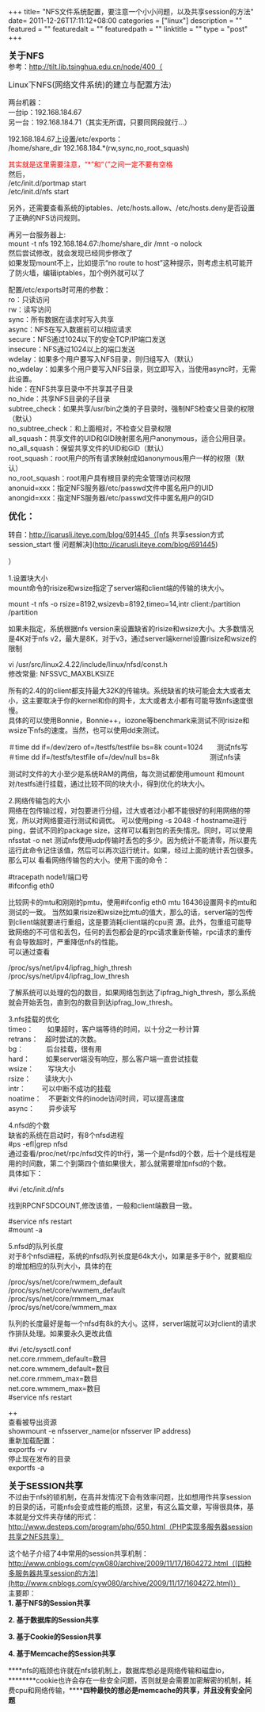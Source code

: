 +++
title= "NFS文件系统配置，要注意一个小小问题，以及共享session的方法"
date= 2011-12-26T17:11:12+08:00
categories = ["linux"]
description = ""
featured = ""
featuredalt = ""
featuredpath = ""
linktitle = ""
type = "post"
+++

**<font size="4">关于NFS</font>**  
参考：http://tilt.lib.tsinghua.edu.cn/node/400（

<font size="3">Linux下NFS(网络文件系统)的建立与配置方法</font>）  

两台机器：  
一台ip：192.168.184.67  
另一台：192.168.184.71（其实无所谓，只要同网段就行…）  

192.168.184.67上设置/etc/exports：  
/home/share_dir 192.168.184.*(rw,sync,no_root_squash)    

<font color="#f00000">其实就是这里需要注意，“*”和“（”之间一定不要有空格</font>  
然后，  
/etc/init.d/portmap start  
/etc/init.d/nfs start  

另外，还需要查看系统的iptables、/etc/hosts.allow、/etc/hosts.deny是否设置了正确的NFS访问规则。  

再另一台服务器上:  
mount -t nfs 192.168.184.67:/home/share_dir /mnt -o nolock  
然后尝试修改，就会发现已经同步修改了  
如果发现mount不上，比如提示“no route to host”这种提示，则考虑主机可能开了防火墙，编辑iptables，加个例外就可以了  

配置/etc/exports时可用的参数：  
ro：只读访问   
rw：读写访问   
sync：所有数据在请求时写入共享   
async：NFS在写入数据前可以相应请求   
secure：NFS通过1024以下的安全TCP/IP端口发送   
insecure：NFS通过1024以上的端口发送   
wdelay：如果多个用户要写入NFS目录，则归组写入（默认）   
no_wdelay：如果多个用户要写入NFS目录，则立即写入，当使用async时，无需此设置。   
hide：在NFS共享目录中不共享其子目录   
no_hide：共享NFS目录的子目录   
subtree_check：如果共享/usr/bin之类的子目录时，强制NFS检查父目录的权限（默认）   
no_subtree_check：和上面相对，不检查父目录权限   
all_squash：共享文件的UID和GID映射匿名用户anonymous，适合公用目录。   
no_all_squash：保留共享文件的UID和GID（默认）   
root_squash：root用户的所有请求映射成如anonymous用户一样的权限（默认）   
no_root_squash：root用户具有根目录的完全管理访问权限   
anonuid=xxx：指定NFS服务器/etc/passwd文件中匿名用户的UID   
anongid=xxx：指定NFS服务器/etc/passwd文件中匿名用户的GID  

**<font size="4">优化：</font>**  

转自：http://icarusli.iteye.com/blog/691445（[nfs 共享session方式 session_start 慢 问题解决](http://icarusli.iteye.com/blog/691445)

）  

1.设置块大小  
mount命令的risize和wsize指定了server端和client端的传输的块大小。

mount -t nfs -o rsize=8192,wsizevb=8192,timeo=14,intr client:/partition /partition

如果未指定，系统根据nfs version来设置缺省的risize和wsize大小。大多数情况是4K对于nfs v2，最大是8K，对于v3，通过server端kernel设置risize和wsize的限制

vi /usr/src/linux2.4.22/include/linux/nfsd/const.h   
修改常量: NFSSVC_MAXBLKSIZE

所有的2.4的的client都支持最大32K的传输块。系统缺省的块可能会太大或者太小，这主要取决于你的kernel和你的网卡，太大或者太小都有可能导致nfs速度很慢。  
具体的可以使用Bonnie，Bonnie++，iozone等benchmark来测试不同risize和wsize下nfs的速度。当然，也可以使用dd来测试。 

＃time dd if=/dev/zero of=/testfs/testfile bs=8k count=1024　　测试nfs写   
＃time dd if=/testfs/testfile of=/dev/null bs=8k　　　　　　　 测试nfs读 

测试时文件的大小至少是系统RAM的两倍，每次测试都使用umount 和mount对/testfs进行挂载，通过比较不同的块大小，得到优化的块大小。

2.网络传输包的大小  
网络在包传输过程，对包要进行分组，过大或者过小都不能很好的利用网络的带宽，所以对网络要进行测试和调优。
可以使用ping -s 2048 -f hostname进行ping，尝试不同的package 
size，这样可以看到包的丢失情况。同时，可以使用nfsstat -o net 
测试nfs使用udp传输时丢包的多少。因为统计不能清零，所以要先运行此命令记住该值，然后可以再次运行统计。如果，经过上面的统计丢包很多。那么可以
看看网络传输包的大小。使用下面的命令：

\#tracepath node1/端口号   
\#ifconfig eth0

比较网卡的mtu和刚刚的pmtu，使用#ifconfig eth0 mtu 16436设置网卡的mtu和测试的一致。 
当然如果risize和wsize比mtu的值大，那么的话，server端的包传到client端就要进行重组，这是要消耗client端的cpu资
源。此外，包重组可能导致网络的不可信和丢包，任何的丢包都会是的rpc请求重新传输，rpc请求的重传有会导致超时，严重降低nfs的性能。  
可以通过查看

/proc/sys/net/ipv4/ipfrag_high_thresh  
/proc/sys/net/ipv4/ipfrag_low_thresh

了解系统可以处理的包的数目，如果网络包到达了ipfrag_high_thresh，那么系统就会开始丢包，直到包的数目到达ipfrag_low_thresh。

3.nfs挂载的优化   
timeo：　　如果超时，客户端等待的时间，以十分之一秒计算  
retrans：　超时尝试的次数。   
bg：　　　 后台挂载，很有用   
hard：　　 如果server端没有响应，那么客户端一直尝试挂载  
wsize：　　写块大小   
rsize：　　读块大小   
intr：　　 可以中断不成功的挂载   
noatime：　不更新文件的inode访问时间，可以提高速度  
async：　　异步读写

4.nfsd的个数  
缺省的系统在启动时，有8个nfsd进程   
\#ps -efl|grep nfsd  
通过查看/proc/net/rpc/nfsd文件的th行，第一个是nfsd的个数，后十个是线程是用的时间数，第二个到第四个值如果很大，那么就需要增加nfsd的个数。   
具体如下： 

\#vi /etc/init.d/nfs

找到RPCNFSDCOUNT,修改该值，一般和client端数目一致。 

\#service nfs restart   
\#mount -a 

5.nfsd的队列长度   
对于8个nfsd进程，系统的nfsd队列长度是64k大小，如果是多于8个，就要相应的增加相应的队列大小，具体的在

/proc/sys/net/core/rwmem_default  
/proc/sys/net/core/wwmem_default  
/proc/sys/net/core/rmmem_max  
/proc/sys/net/core/wmmem_max

队列的长度最好是每一个nfsd有8k的大小。这样，server端就可以对client的请求作排队处理。如果要永久更改此值 

\#vi /etc/sysctl.conf  
net.core.rmmem_default=数目  
net.core.wmmem_default=数目   
net.core.rmmem_max=数目   
net.core.wmmem_max=数目  
\#service nfs restart

++  
查看被导出资源  
showmount -e nfsserver_name(or nfsserver IP address)  
重新加载配置：  
exportfs -rv  
停止现在发布的目录  
exportfs -a  


**<font size="4">关于SESSION共享</font>**  
不过由于nfs的锁机制，在高并发情况下会有效率问题，比如想用作共享session的目录的话，可能nfs会变成性能的瓶颈，这里，有这么篇文章，写得很具体，基本就是分文件夹存储的形式：  
http://www.desteps.com/program/php/650.html（PHP实现多服务器session共享之NFS共享）  

这个帖子介绍了4中常用的session共享机制：http://www.cnblogs.com/cyw080/archive/2009/11/17/1604272.html（[四种多服务器共享session的方法](http://www.cnblogs.com/cyw080/archive/2009/11/17/1604272.html)）  
主要即：  
**1. 基于NFS的Session共享**

**2. 基于数据库的Session共享**

**3. 基于Cookie的Session共享**

**4. 基于Memcache的Session共享**

****nfs的瓶颈也许就在nfs锁机制上，数据库想必是网络传输和磁盘io，********cookie也许会存在一些安全问题，否则就是会需要加密解密的机制，耗费cpu和网络传输，********四种最快的想必是memcache的共享，并且没有安全问题****